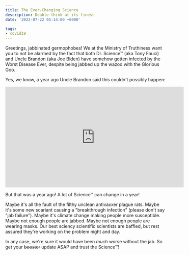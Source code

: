 ```yaml
---
title: The Ever-Changing Science
description: Double-think at its finest
date: '2022-07-22 05:14:00 +0000'

tags:
- covid19
---
```


Greetings, jabbinated germophobes!  We at the Ministry of Truthiness want
you to not be alarmed by the fact that both Dr. Science™ (aka Tony Fauci)
and Uncle Brandon (aka Joe Biden) have somehow gotten infected by
the Worst Disease Ever, despite being jabbed up the wazoo with the Glorious Goo.

Yes, we know, a year ago Uncle Brandon said this couldn't possibly happen:

<iframe width="560" height="315" src="https://www.youtube.com/embed/QoBSTEFKmDw" title="YouTube video player" frameborder="0" allow="accelerometer; autoplay; clipboard-write; encrypted-media; gyroscope; picture-in-picture" allowfullscreen>
</iframe>

But that was a year ago! A lot of Science™ can change in a year!

Maybe it's all the fault of the filthy unclean antivaxxer plague rats.
Maybe it's some new scariant causing a "breakthrough infection" (please don't
say "jab failure").  Maybe it's climate change making people
more susceptible.  Maybe not enough people are jabbed.  Maybe not
enough people are wearing masks.  Our best sciency scientific
scientists are baffled, but rest assured they're working on the
problem night and day.

In any case, we're sure it would have been *much* worse without the jab.
So get your <del>booster</del> update ASAP and trust the Science™!
